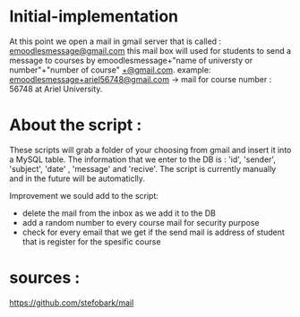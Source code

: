 # Initial-implementation  
At this point we open a mail in gmail server that is called : emoodlesmessage@gmail.com this mail box will used for students to send a message to courses by
emoodlesmessage+"name of universty or number"+"number of course" +@gmail.com. example: emoodlesmessage+ariel56748@gmail.com -> mail for course number : 56748 at Ariel University.

# About the script :
These scripts will grab a folder of your choosing from gmail and insert it into a MySQL table. The information that we enter to the DB is : 'id', 'sender', 'subject', 'date' , 'message' and 'recive'.
The script is currently manually and in the future will be automaticlly.

Improvement we sould add to the script:  
* delete the mail from the inbox as we add it to the DB
* add a random number to every course mail for security purpose
* check for every email that we get if the send mail is address of student that is register for the spesific course


# sources :  
https://github.com/stefobark/mail
